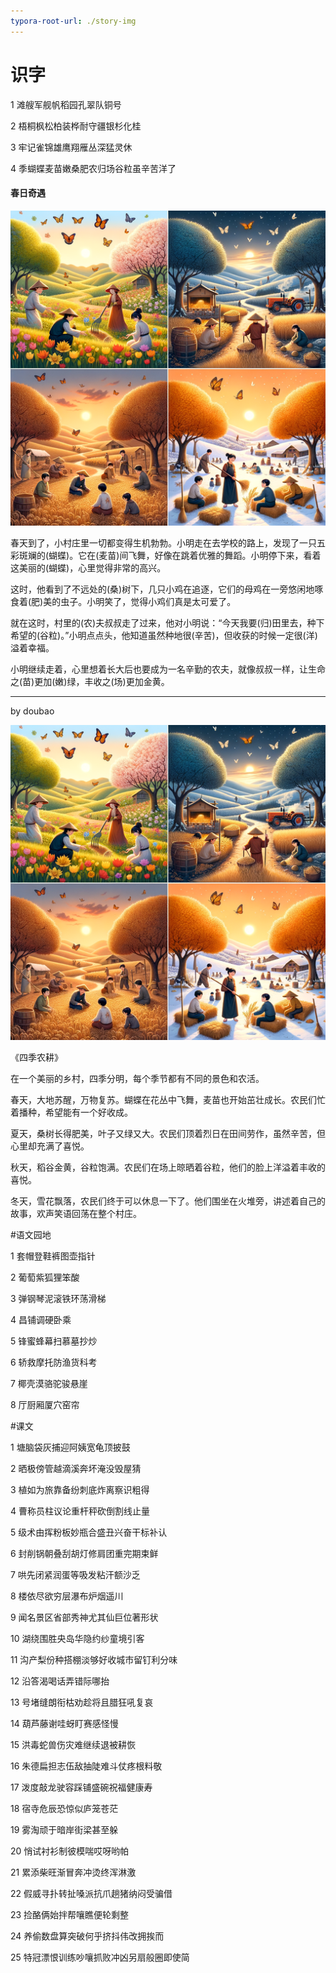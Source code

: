 ```yaml
---
typora-root-url: ./story-img
---
```

<!--
Prompt:

为每个汉字加上拼音, 写在每个汉字后面, 拼音放在括号里:


后面我每次发给你一组汉字, 请帮我将发给你的汉字串联成一个冒险类型的小故事, 这个小故事让小学三年级的学生能看懂, 并且生动, 有趣, 用到其中列出的每个汉字, 用到的汉字使用括号`()`括起来, 小故事要有一个标题,  然后再按照这个小故事画一幅插画。


后面我每次发给你一组汉字, 请帮我将发给你的汉字串联成一个冒险类型的小故事, 这个小故事让小学4年级的学生能看懂, 并且生动, 有趣, 用到其中列出的每个汉字, 小故事要有一个标题,  然后再按照这个小故事画一幅黑白插画。


请帮我写一个冒险, 刺激, 有转折的小故事, 小故事是关于乐高蝙蝠侠的, 这个小故事让小学4年级的学生能看懂, 并且生动, 有趣, 小故事要有一个标题,  然后再按照这个小故事画一幅黑白插画。


故事:
gpt4
doubao
wenxin: X
tongyi: X

插画:
dalle3
mj: X

-->

# 识字


1
滩艘军舰帆稻园孔翠队铜号

2
梧桐枫松柏装桦耐守疆银杉化桂

3
牢记雀锦雄鹰翔雁丛深猛灵休

4
季蝴蝶麦苗嫩桑肥农归场谷粒虽辛苦洋了


#### 春日奇遇

![](./story-img/季蝴蝶麦苗嫩桑肥农归场谷粒虽辛苦洋了.png)


春天到了，小村庄里一切都变得生机勃勃。小明走在去学校的路上，发现了一只五彩斑斓的(蝴蝶)。它在(麦苗)间飞舞，好像在跳着优雅的舞蹈。小明停下来，看着这美丽的(蝴蝶)，心里觉得非常的高兴。

这时，他看到了不远处的(桑)树下，几只小鸡在追逐，它们的母鸡在一旁悠闲地啄食着(肥)美的虫子。小明笑了，觉得小鸡们真是太可爱了。

就在这时，村里的(农)夫叔叔走了过来，他对小明说：“今天我要(归)田里去，种下希望的(谷粒)。”小明点点头，他知道虽然种地很(辛苦)，但收获的时候一定很(洋)溢着幸福。

小明继续走着，心里想着长大后也要成为一名辛勤的农夫，就像叔叔一样，让生命之(苗)更加(嫩)绿，丰收之(场)更加金黄。




---

by doubao

![](./story-img/季蝴蝶麦苗嫩桑肥农归场谷粒虽辛苦洋了.png)


《四季农耕》

在一个美丽的乡村，四季分明，每个季节都有不同的景色和农活。

春天，大地苏醒，万物复苏。蝴蝶在花丛中飞舞，麦苗也开始茁壮成长。农民们忙着播种，希望能有一个好收成。

夏天，桑树长得肥美，叶子又绿又大。农民们顶着烈日在田间劳作，虽然辛苦，但心里却充满了喜悦。

秋天，稻谷金黄，谷粒饱满。农民们在场上晾晒着谷粒，他们的脸上洋溢着丰收的喜悦。

冬天，雪花飘落，农民们终于可以休息一下了。他们围坐在火堆旁，讲述着自己的故事，欢声笑语回荡在整个村庄。




#语文园地

1
套帽登鞋裤图壶指针

2
葡萄紫狐狸笨酸

3
弹钢琴泥滚铁环荡滑梯

4
昌铺调硬卧乘

5
锋蜜蜂幕扫慕墓抄炒

6
轿救摩托防渔货科考

7
椰壳漠骆驼骏悬崖

8
厅厨厢厦穴窑帘


#课文

1
塘脑袋灰捕迎阿姨宽龟顶披鼓

2
晒极傍管越滴溪奔坏淹没毁屋猜

3
植如为旅靠备纷刺底炸离察识粗得

4
曹称员柱议论重杆秤砍倒割线止量

5
级术由挥粉板妙瓶合盛丑兴奋干标补认

6
封削锅朝叠刮胡灯修肩团重完期束鲜

7
哄先闭紧润蛋等吸发粘汗额沙乏

8
楼依尽欲穷层瀑布炉烟遥川

9
闻名景区省部秀神尤其仙巨位著形状

10
湖绕围胜央岛华隐约纱童境引客

11
沟产梨份种搭棚淡够好收城市留钉利分味

12
沿答渴喝话弄错际哪抬

13
号堵缝朗衔枯劝趁将且腊狂吼复哀

14
葫芦藤谢哇蚜盯赛感怪慢

15
洪毒蛇兽伤灾难继续退被耕恢

16
朱德扁担志伍敌抽陡难斗仗疼根料敬

17
泼度敲龙驶容踩铺盛碗祝福健康寿

18
宿寺危辰恐惊似庐笼苍茫

19
雾淘顽于暗岸街梁甚至躲

20
悄试衬衫制彼模喘哎呀哟帕

21
累添柴旺渐冒奔冲烫终浑淋激

22
假威寻扑转扯嗓派抗爪趟猪纳闷受骗借

23
捡酪俩始拌帮嚷瞧便轮剩整

24
养偷数盘算突破何乎挤抖伟改拥挨而

25
特冠漂恨训练吵嚷抓败冲凶另扇般圈即使简
